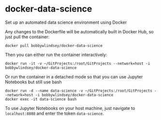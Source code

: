 # docker-data-science

Set up an automated data science environment using Docker

Any changes to the Dockerfile will be automatically built in Docker Hub, so just pull the container:

`docker pull bobbywlindsey/docker-data-science`

Then you can either run the container interactively:

`docker run -it -v ~/GitProjects:/root/GitProjects --network=host -i bobbywlindsey/docker-data-science`

Or run the container in a detached mode so that you can use Jupyter Notebooks but still use bash

```
docker run -d --name data-science -v ~/GitProjects:/root/GitProjects --network=host -i bobbywlindsey/docker-data-science
docker exec -it data-science bash
```

To use Jupyter Notebooks on your host machine, just navigate to `localhost:8888` and enter the token `data-science`.
